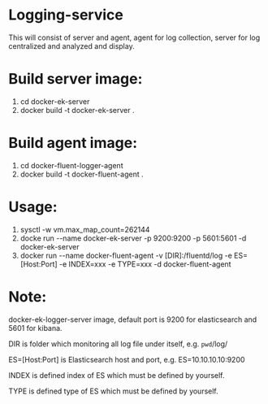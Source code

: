 # Logging-service
This will consist of server and agent, agent for log collection, server for log centralized and analyzed and display.

# Build server image:
1. cd docker-ek-server
2. docker build -t docker-ek-server . 

# Build agent image:
1. cd docker-fluent-logger-agent
2. docker build -t docker-fluent-agent .

# Usage:
1. sysctl -w vm.max_map_count=262144
2. docke run --name docker-ek-server -p 9200:9200 -p 5601:5601 -d docker-ek-server
3. docker run --name docker-fluent-agent -v [DIR]:/fluentd/log -e ES=[Host:Port] -e INDEX=xxx -e TYPE=xxx -d docker-fluent-agent
# Note:
docker-ek-logger-server image, default port is 9200 for elasticsearch and 5601 for kibana.

DIR is folder which monitoring all log file under itself, e.g. `pwd`/log/

ES=[Host:Port] is Elasticsearch host and port, e.g. ES=10.10.10.10:9200

INDEX is defined index of ES which must be defined by yourself.

TYPE is defined type of ES which must be defined by yourself.
